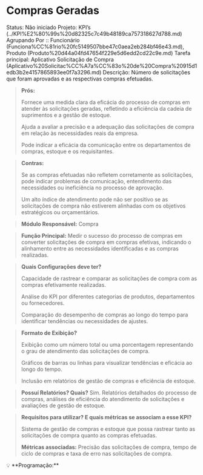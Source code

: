 # Compras Geradas

Status: Não iniciado
Projeto: KPI’s (../KPI%E2%80%99s%20d82325c7c49b48189ca757318627d788.md)
Agrupando Por :: Funcionário (Funciona%CC%81rio%20fc5149507bbe47c0aea2eb284bf46e43.md), Produto (Produto%20d44a04fd47654f229e5d6edd2cd22c9e.md)
Tarefa principal: Aplicativo Solicitação de Compra (Aplicativo%20Solicitac%CC%A7a%CC%83o%20de%20Compra%20915d1edb3b2e4157865893ee0f7a3296.md)
Descrição: Número de solicitações que foram aprovadas e as respectivas compras efetuadas.

> **Prós:**
> 
> 
> Fornece uma medida clara da eficácia do processo de compras em atender às solicitações geradas, refletindo a eficiência da cadeia de suprimentos e a gestão de estoque.
> 
> Ajuda a avaliar a precisão e a adequação das solicitações de compra em relação às necessidades reais da empresa.
> 
> Pode indicar a eficácia da comunicação entre os departamentos de compras, estoque e os requisitantes.
> 

> **Contras:**
> 
> 
> Se as compras efetuadas não refletem corretamente as solicitações, pode indicar problemas de comunicação, entendimento das necessidades ou ineficiência no processo de aprovação.
> 
> Um alto índice de atendimento pode não ser positivo se as solicitações de compra não estiverem alinhadas com os objetivos estratégicos ou orçamentários.
> 

> **Módulo Responsável:**
Compra
> 

> **Função Principal:**
Medir o sucesso do processo de compras em converter solicitações de compra em compras efetivas, indicando o alinhamento entre as necessidades identificadas e as compras realizadas.
> 

> **Quais Configurações deve ter?**
> 
> 
> Capacidade de rastrear e comparar as solicitações de compra com as compras efetivamente realizadas.
> 
> Análise do KPI por diferentes categorias de produtos, departamentos ou fornecedores.
> 
> Comparação do desempenho de compras ao longo do tempo para identificar tendências ou necessidades de ajustes.
> 

> **Formato de Exibição?**
> 
> 
> Exibição como um número total ou uma porcentagem representando o grau de atendimento das solicitações de compra.
> 
> Gráficos de barras ou linhas para visualizar tendências e eficácia ao longo do tempo.
> 
> Inclusão em relatórios de gestão de compras e eficiência de estoque.
> 

> **Possuí Relatórios? Quais?**
Sim. Relatórios detalhados do processo de compras, análises de eficiência do atendimento de solicitações e avaliações de gestão de estoque.
> 

> **Requisitos para utilizar? E quais métricas se associam a esse KPI?**
> 
> 
> Sistema de gestão de compras e estoque que possa rastrear tanto as solicitações de compra quanto as compras efetuadas.
> 
> **Métricas associadas:** 
> Precisão das solicitações de compra, tempo de ciclo de compras e taxa de erro nas solicitações de compra.
> 

<aside>
💡 **Programação:**

</aside>